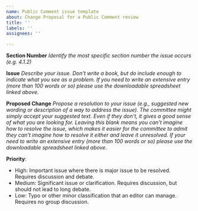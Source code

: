 ```yaml
---
name: Public Comment issue template
about: Change Proposal for a Public Comment review
title: ''
labels: ''
assignees: ''

---
```


**Section Number** *Identify the most specific section number the issue occurs (e.g. 4.1.2)*

**Issue** *Describe your issue. Don't write a book, but do include enough to indicate what you see as a problem. If you need to write an extensive entry (more than 100 words or so) please use the downloadable spreadsheet linked above.*

**Proposed Change** *Propose a resolution to your issue (e.g., suggested new wording or description of a way to address the issue). The committee might simply accept your suggested text. Even if they don't, it gives a good sense of what you are looking for. Leaving this blank means you can't imagine how to resolve the issue, which makes it easier for the committee to admit they can't imagine how to resolve it either and leave it unresolved. If your need to write an extensive entry (more than 100 words or so) please use the downloadable spreadsheet linked above.*

**Priority**:
- High: Important issue where there is major issue to be resolved. Requires discussion and debate.
- Medium: Significant issue or clarification. Requires discussion, but should not lead to long debate.
- Low: Typo or other minor classification that an editor can manage. Requires no group discussion.
